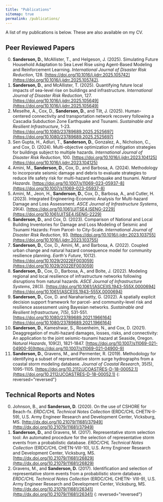 ```yaml
---
title: "Publications"
sitemap: true
permalink: /publications/
---
```


A list of my publications is below. These are also available on my CV. 

Peer Reviewed Papers
---
0. **Sanderson, D.**, McAllister, T., and Helgeson, J. (2025). Simulating Future Household Adaptation to Sea Level Rise using Agent-Based Modeling and Reinforcement Learning. *International Journal of Disaster Risk Reduction*, 128. [https://doi.org/10.1016/j.ijdrr.2025.105742](https://doi.org/10.1016/j.ijdrr.2025.105742).
0. **Sanderson, D.**, and McAllister, T. (2025). Quantifying future local impacts of sea-level rise on buildings and infrastructure. *International Journal of Disaster Risk Reduction*, 127. [https://doi.org/10.1016/j.ijdrr.2025.105649](https://doi.org/10.1016/j.ijdrr.2025.105649)
0. Meselhe, A., Cox, D., **Sanderson, D.**, and Tilt, J. (2025). Human-centered connectivity and transportation network recovery following a Cascadia Subduction Zone Earthquake and Tsunami. *Sustainable and Resilient Infrastructure*, 1-23. [https://doi.org/10.1080/23789689.2025.2525697](https://doi.org/10.1080/23789689.2025.2525697)
0. Sen Gupta, H., Adluri, T., **Sanderson, D.**, Gonzalez, A., Nicholson, C., and Cox, D. (2024). Multi-objective optimization of mitigation strategies for buildings subject to multiple hazards. *International Journal of Disaster Risk Reduction*, 100. [https://doi.org/10.1016/j.ijdrr.2023.104125](https://doi.org/10.1016/j.ijdrr.2023.104125)
0. Amini, M., **Sanderson, D.**, Cox, D., and Barbosa, A. (2024). Methodology to incorporate seismic damage and debris to evaluate strategies to reduce life safety risk for multi-hazard earthquake and tsunami. *Natural Hazards*. [https://doi.org/10.1007/s11069-023-05937-8](https://doi.org/10.1007/s11069-023-05937-8)
0. Amini, M., Jeon, H., **Sanderson, D.**, Cox, D., Barbosa, A., and Cutler, H. (2023). Integrated Engineering-Economic Analysis for Multi-hazard Damage and Loss Assessment. *ASCE Journal of Infrastructure Systems*, 29(4). [https://doi.org/10.1061/JITSE4.ISENG-2229](https://doi.org/10.1061/JITSE4.ISENG-2229)
0. **Sanderson, D.**, and Cox, D. (2023). Comparison of National and Local Building Inventories for Damage and Loss Modeling of Seismic and Tsunami Hazards: From Parcel- to City-Scale. *International Journal of Disaster Risk Reduction*, 93. [https://doi.org/10.1016/j.ijdrr.2023.103755](https://doi.org/10.1016/j.ijdrr.2023.103755)
0. **Sanderson, D.**, Cox, D., Amini, M., and Barbosa, A. (2022). Coupled urban change and natural hazard consequence model for community resilience planning. *Earth's Future*, 10(12). [https://doi.org/10.1029/2022EF003059](https://doi.org/10.1029/2022EF003059)
0. **Sanderson, D.**, Cox, D., Barbosa, A., and Bolte, J. (2022). Modeling regional and local resilience of infrastructure networks following disruptions from natural hazards. *ASCE Journal of Infrastructure Systems*, 28(3). [https://doi.org/10.1061/(ASCE)IS.1943-555X.0000694](https://doi.org/10.1061/(ASCE)IS.1943-555X.0000694)
0. **Sanderson, D.**, Cox, D. and Naraharisetty, G. (2022). A spatially explicit decision support framework for parcel- and community-level risk and resilience assessment using Bayesian networks. *Sustainable and Resilient Infrastructure*, 7(5), 531-551. [https://doi.org/10.1080/23789689.2021.1966164](https://doi.org/10.1080/23789689.2021.1966164)
0. **Sanderson, D.**, Kameshwar, S., Rosenheim, N., and Cox, D. (2021). Deaggregation of multi-hazard damages, losses, risks, and connectivity: An application to the joint seismic-tsunami hazard at Seaside, Oregon. *Natural Hazards*, 109(2), 1821-1847. [https://doi.org/10.1007/s11069-021-04900-9](https://doi.org/10.1007/s11069-021-04900-9)
0. **Sanderson, D.**, Gravens, M., and Permenter, R. (2019). Methodology for identifying a subset of representative storm surge hydrographs from a coastal storm modeling database. *Journal of Coastal Research*, 35(5), 1095-1105. [https://doi.org/10.2112/JCOASTRES-D-18-00052.1](https://doi.org/10.2112/JCOASTRES-D-18-00052.1)
{: reversed="reversed"}

Technical Reports and Notes
---

0. Johnson, B., and **Sanderson, D**. (2020). On the use of CSHORE for Beach-fx. *ERDC/CHL Technical Notes Collection* (ERDC/CHL CHETN-II-59), U.S. Army Engineer Research and Development Center, Vicksburg, MS. [http://dx.doi.org/10.21079/11681/37949](http://dx.doi.org/10.21079/11681/37949)
0. **Sanderson, D.**, and Gravens, M. (2017). Representative storm selection tool: An automated procedure for the selection of representative storm events from a probabilistic database. *ERDC/CHL Technical Notes Collection* (ERDC/CHL CHETN-VIII-10), U.S. Army Engineer Research and Development Center, Vicksburg, MS. [http://dx.doi.org/10.21079/11681/26829](http://dx.doi.org/10.21079/11681/26829)
0. Gravens, M., and **Sanderson, D.** (2017). Identification and selection of representative storm events from a probabilistic storm database. *ERDC/CHL Technical Notes Collection* (ERDC/CHL CHETN- VIII-9), U.S. Army Engineer Research and Development Center, Vicksburg, MS. [http://dx.doi.org/10.21079/11681/26341](http://dx.doi.org/10.21079/11681/26341)
{: reversed="reversed"}
 

